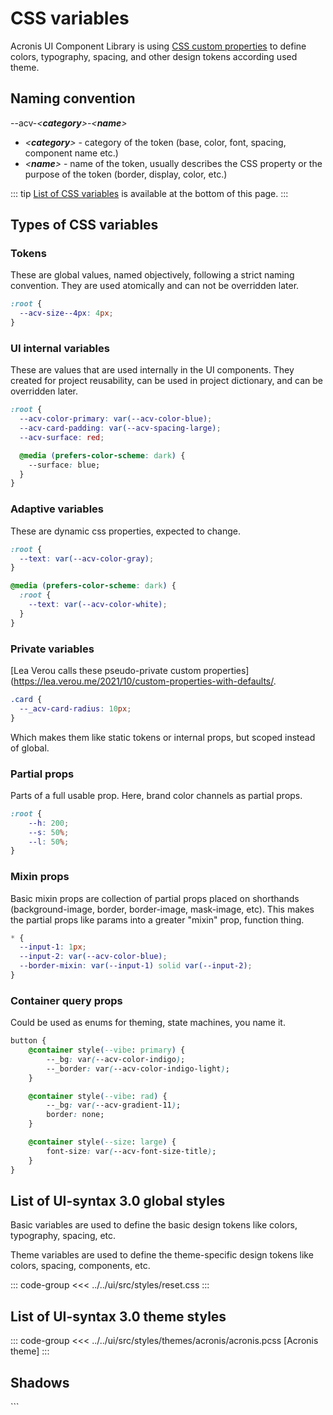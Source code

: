 # CSS variables

Acronis UI Component Library is using [CSS custom properties](https://developer.mozilla.org/en-US/docs/Web/CSS/Using_CSS_custom_properties)
to define colors, typography, spacing, and other design tokens according used theme.

## Naming convention

--acv-_\<**category**\>_-_\<**name**\>_

- _\<**category**\>_ - category of the token (base, color, font, spacing, component name etc.)
- _\<**name**\>_ - name of the token, usually describes the CSS property or the purpose of the token (border, display, color, etc.)

::: tip
[List of CSS variables](#list-of-basic-variables) is available at the bottom of this page.
:::

## Types of CSS variables

### Tokens

These are global values, named objectively, following a strict naming convention.
They are used atomically and can not be overridden later.

```css
:root {
  --acv-size--4px: 4px;
}
```

### UI internal variables

These are values that are used internally in the UI components.
They created for project reusability, can be used in project dictionary, and can be overridden later.

```css
:root {
  --acv-color-primary: var(--acv-color-blue);
  --acv-card-padding: var(--acv-spacing-large);
  --acv-surface: red;

  @media (prefers-color-scheme: dark) {
    --surface: blue;
  }
}
```

### Adaptive variables

These are dynamic css properties, expected to change.

```css
:root {
  --text: var(--acv-color-gray);
}

@media (prefers-color-scheme: dark) {
  :root {
    --text: var(--acv-color-white);
  }
}
```

### Private variables

[Lea Verou calls these pseudo-private custom properties](https://lea.verou.me/2021/10/custom-properties-with-defaults/.

```css
.card {
  --_acv-card-radius: 10px;
}
```

Which makes them like static tokens or internal props, but scoped instead of global.

### Partial props

Parts of a full usable prop. Here, brand color channels as partial props.

```css
:root {
    --h: 200;
    --s: 50%;
    --l: 50%;
}
```

### Mixin props

Basic mixin props are collection of partial props placed on shorthands
(background-image, border, border-image, mask-image, etc).
This makes the partial props like params into a greater "mixin" prop, function thing.

```css
* {
  --input-1: 1px;
  --input-2: var(--acv-color-blue);
  --border-mixin: var(--input-1) solid var(--input-2);
}
```

### Container query props

Could be used as enums for theming, state machines, you name it.

```css
button {
    @container style(--vibe: primary) {
        --_bg: var(--acv-color-indigo);
        --_border: var(--acv-color-indigo-light);
    }

    @container style(--vibe: rad) {
        --_bg: var(--acv-gradient-11);
        border: none;
    }

    @container style(--size: large) {
        font-size: var(--acv-font-size-title);
    }
}
```

## List of UI-syntax 3.0 global styles

Basic variables are used to define the basic design tokens like colors, typography, spacing, etc.

Theme variables are used to define the theme-specific design tokens like colors, spacing, components, etc.

::: code-group
<<< ../../ui/src/styles/reset.css
:::

## List of UI-syntax 3.0 theme styles

::: code-group
<<< ../../ui/src/styles/themes/acronis/acronis.pcss [Acronis theme]
:::

## Shadows

<ShadowTokens />
```
